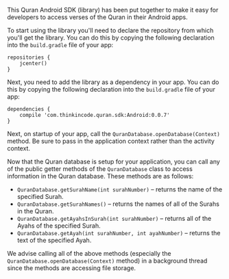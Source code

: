 This Quran Android SDK (library) has been put together to make it easy for developers to access verses of the Quran in their Android apps.

To start using the library you'll need to declare the repository from which you'll get the library. You can do this by copying the following declaration into the `build.gradle` file of your app:

    repositories {
        jcenter()
    }

Next, you need to add the library as a dependency in your app. You can do this by copying the following declaration into the `build.gradle` file of your app:

    dependencies {
        compile 'com.thinkincode.quran.sdk:Android:0.0.7'
    }

Next, on startup of your app, call the `QuranDatabase.openDatabase(Context)` method. Be sure to pass in the application context rather than the activity context.

Now that the Quran database is setup for your application, you can call any of the public getter methods of the `QuranDatabase` class to access information in the Quran database. These methods are as follows:

* `QuranDatabase.getSurahName(int surahNumber)` – returns the name of the specified Surah.
* `QuranDatabase.getSurahNames()` – returns the names of all of the Surahs in the Quran.
* `QuranDatabase.getAyahsInSurah(int surahNumber)` – returns all of the Ayahs of the specified Surah.
* `QuranDatabase.getAyah(int surahNumber, int ayahNumber)` – returns the text of the specified Ayah.

We advise calling all of the above methods (especially the `QuranDatabase.openDatabase(Context)` method) in a background thread since the methods are accessing file storage.
